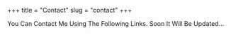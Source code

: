+++
title = "Contact"
slug = "contact"
+++

You Can Contact Me Using The Following Links.
                Soon It Will Be Updated...